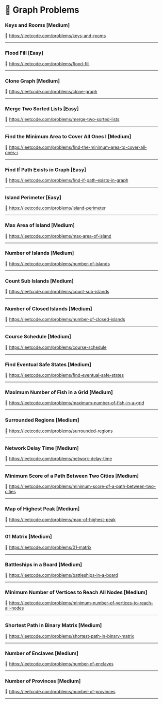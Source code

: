# 🔗 Graph Problems

### Keys and Rooms [Medium]

🔗 https://leetcode.com/problems/keys-and-rooms

---

### Flood Fill [Easy]

🔗 https://leetcode.com/problems/flood-fill

---

### Clone Graph [Medium]

🔗 https://leetcode.com/problems/clone-graph

---

### Merge Two Sorted Lists [Easy]

🔗 https://leetcode.com/problems/merge-two-sorted-lists

---

### Find the Minimum Area to Cover All Ones I [Medium]

🔗 https://leetcode.com/problems/find-the-minimum-area-to-cover-all-ones-i

---

### Find If Path Exists in Graph [Easy]

🔗 https://leetcode.com/problems/find-if-path-exists-in-graph

---

### Island Perimeter [Easy]

🔗 https://leetcode.com/problems/island-perimeter

---

### Max Area of Island [Medium]

🔗 https://leetcode.com/problems/max-area-of-island

---

### Number of Islands [Medium]

🔗 https://leetcode.com/problems/number-of-islands

---

### Count Sub Islands [Medium]

🔗 https://leetcode.com/problems/count-sub-islands

---

### Number of Closed Islands [Medium]

🔗 https://leetcode.com/problems/number-of-closed-islands

---

### Course Schedule [Medium]

🔗 https://leetcode.com/problems/course-schedule

---

### Find Eventual Safe States [Medium]

🔗 https://leetcode.com/problems/find-eventual-safe-states

---

### Maximum Number of Fish in a Grid [Medium]

🔗 https://leetcode.com/problems/maximum-number-of-fish-in-a-grid

---

### Surrounded Regions [Medium]

🔗 https://leetcode.com/problems/surrounded-regions

---

### Network Delay Time [Medium]

🔗 https://leetcode.com/problems/network-delay-time

---

### Minimum Score of a Path Between Two Cities [Medium]

🔗 https://leetcode.com/problems/minimum-score-of-a-path-between-two-cities

---

### Map of Highest Peak [Medium]

🔗 https://leetcode.com/problems/map-of-highest-peak

---

### 01 Matrix [Medium]

🔗 https://leetcode.com/problems/01-matrix

---

### Battleships in a Board [Medium]

🔗 https://leetcode.com/problems/battleships-in-a-board

---

### Minimum Number of Vertices to Reach All Nodes [Medium]

🔗 https://leetcode.com/problems/minimum-number-of-vertices-to-reach-all-nodes

---

### Shortest Path in Binary Matrix [Medium]

🔗 https://leetcode.com/problems/shortest-path-in-binary-matrix

---

### Number of Enclaves [Medium]

🔗 https://leetcode.com/problems/number-of-enclaves

---

### Number of Provinces [Medium]

🔗 https://leetcode.com/problems/number-of-provinces

---
